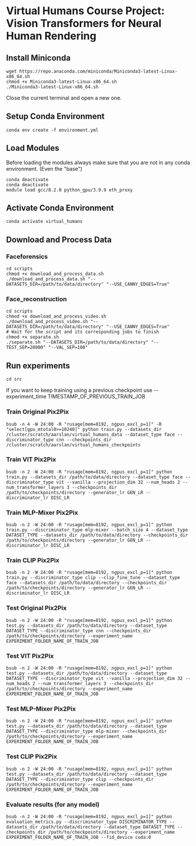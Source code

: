 # Virtual Humans Course Project: Vision Transformers for Neural Human Rendering

## Install Miniconda

```
wget https://repo.anaconda.com/miniconda/Miniconda3-latest-Linux-x86_64.sh
chmod +x Miniconda3-latest-Linux-x86_64.sh
./Miniconda3-latest-Linux-x86_64.sh
```

Close the current terminal and open a new one.

## Setup Conda Environment

```
conda env create -f environment.yml
```

## Load Modules

Before loading the modules always make sure that you are not in any conda environment. (Even the "base")
```
conda deactivate
conda deactivate
module load gcc/8.2.0 python_gpu/3.9.9 eth_proxy
```

## Activate Conda Environment

```
conda activate virtual_humans
```

## Download and Process Data
### Faceforensics

```
cd scripts
chmod +x download_and_process_data.sh
./download_and_process_data.sh "--DATASETS_DIR=/path/to/data/directory" "--USE_CANNY_EDGES=True"
```
### Face_reconstruction
```
cd scripts
chmod +x download_and_process_video.sh
./download_and_process_video.sh "--DATASETS_DIR=/path/to/data/directory" "--USE_CANNY_EDGES=True"
# Wait for the script and its corresponding jobs to finish
chmod +x separate.sh
./separate.sh "--DATASETS_DIR=/path/to/data/directory" "--TEST_SEP=20000" "--VAL_SEP=100"
```

## Run experiments

```
cd src
```

If you want to keep training using a previous checkpoint use --experiment_time TIMESTAMP_OF_PREVIOUS_TRAIN_JOB

### Train Original Pix2Pix

```
bsub -n 4 -W 24:00 -R "rusage[mem=8192, ngpus_excl_p=1]" -R "select[gpu_mtotal0>=10240]" python train.py --datasets_dir /cluster/scratch/aarslan/virtual_humans_data --dataset_type face --discriminator_type cnn --checkpoints_dir /cluster/scratch/aarslan/virtual_humans_checkpoints
```

### Train VIT Pix2Pix

```
bsub -n 2 -W 24:00 -R "rusage[mem=8192, ngpus_excl_p=1]" python train.py --datasets_dir /path/to/data/directory --dataset_type face --discriminator_type vit --vanilla --projection_dim 32 --num_heads 2 --num_transformer_layers 3 --checkpoints_dir /path/to/checkpoints/directory --generator_lr GEN_LR --discriminator_lr DISC_LR
```

### Train MLP-Mixer Pix2Pix

```
bsub -n 2 -W 24:00 -R "rusage[mem=8192, ngpus_excl_p=1]" python train.py --discriminator_type mlp-mixer --batch_size 4 --dataset_type DATASET_TYPE --datasets_dir /path/to/data/directory --checkpoints_dir /path/to/checkpoints/directory --generator_lr GEN_LR --discriminator_lr DISC_LR
```

### Train CLIP Pix2Pix

```
bsub -n 2 -W 24:00 -R "rusage[mem=8192, ngpus_excl_p=1]" python train.py --discriminator_type clip --clip_fine_tune --dataset_type face --datasets_dir /path/to/data/directory --checkpoints_dir /path/to/checkpoints/directory --generator_lr GEN_LR --discriminator_lr DISC_LR
```



### Test Original Pix2Pix

```
bsub -n 2 -W 24:00 -R "rusage[mem=8192, ngpus_excl_p=1]" python test.py --datasets_dir /path/to/data/directory --dataset_type DATASET_TYPE --discriminator_type cnn --checkpoints_dir /path/to/checkpoints/directory --experiment_name EXPERIMENT_FOLDER_NAME_OF_TRAIN_JOB
```

### Test VIT Pix2Pix

```
bsub -n 2 -W 24:00 -R "rusage[mem=8192, ngpus_excl_p=1]" python test.py --datasets_dir /path/to/data/directory --dataset_type DATASET_TYPE --discriminator_type vit --vanilla --projection_dim 32 --num_heads 2 --num_transformer_layers 3 --checkpoints_dir /path/to/checkpoints/directory --experiment_name EXPERIMENT_FOLDER_NAME_OF_TRAIN_JOB
```

### Test MLP-Mixer Pix2Pix

```
bsub -n 2 -W 24:00 -R "rusage[mem=8192, ngpus_excl_p=1]" python test.py --datasets_dir /path/to/data/directory --dataset_type DATASET_TYPE --discriminator_type mlp-mixer --checkpoints_dir /path/to/checkpoints/directory --experiment_name EXPERIMENT_FOLDER_NAME_OF_TRAIN_JOB
```

### Test CLIP Pix2Pix

```
bsub -n 2 -W 24:00 -R "rusage[mem=8192, ngpus_excl_p=1]" python test.py --datasets_dir /path/to/data/directory --dataset_type DATASET_TYPE --discriminator_type clip --checkpoints_dir /path/to/checkpoints/directory --experiment_name EXPERIMENT_FOLDER_NAME_OF_TRAIN_JOB
```

### Evaluate results (for any model)

```
bsub -n 2 -W 24:00 -R "rusage[mem=8192, ngpus_excl_p=1]" python evaluation_metrics.py --discriminator_type DISCRIMINATOR_TYPE --datasets_dir /path/to/data/directory --dataset_type DATASET_TYPE --checkpoints_dir /path/to/checkpoints/directory --experiment_name EXPERIMENT_FOLDER_NAME_OF_TRAIN_JOB --fid_device cuda:0
```
